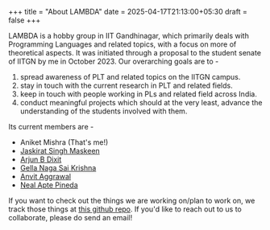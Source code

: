 +++
title = "About LAMBDA"
date = 2025-04-17T21:13:00+05:30
draft = false
+++

LAMBDA is a hobby group in IIT Gandhinagar, which primarily deals with Programming Languages and related topics, with a focus on more of theoretical aspects. It was initiated through a proposal to the student senate of IITGN by me in October 2023. Our overarching goals are to -

1.  spread awareness of PLT and related topics on the IITGN campus.
2.  stay in touch with the current research in PLT and related fields.
3.  keep in touch with people working in PLs and related field across India.
4.  conduct meaningful projects which should at the very least, advance the understanding of the students involved with them.

Its current members are -

-   Aniket Mishra (That's me!)
-   [Jaskirat Singh Maskeen](mailto:23110146@iitgn.ac.in)
-   [Arjun B Dixit](mailto:23110040@iitgn.ac.in)
-   [Gella Naga Sai Krishna](mailto:24110142@iitgn.ac.in)
-   [Anvit Aggrawal](mailto:24110048@iitgn.ac.in)
-   [Neal Apte Pineda](mailto:neal.pineda@iitgn.ac.in)

If you want to check out the things we are working on/plan to work on, we track those things at [this github repo](https://github.com/satiscugcat/lambda-org). If you'd like to reach out to us to collaborate, please do send an email!
